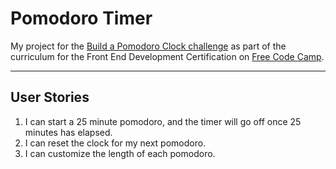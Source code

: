 # Pomodoro Timer

My project for the [Build a Pomodoro Clock challenge](https://www.freecodecamp.org/challenges/build-a-pomodoro-clock) as part of the curriculum for the Front End Development Certification on [Free Code Camp](https://www.freecodecamp.org).

---

## User Stories
1. I can start a 25 minute pomodoro, and the timer will go off once 25 minutes has elapsed.
2. I can reset the clock for my next pomodoro.
3. I can customize the length of each pomodoro.

